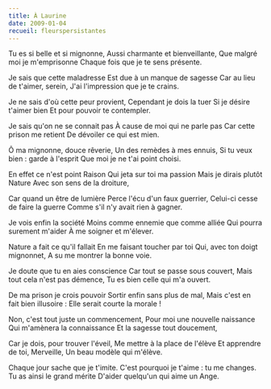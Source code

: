 ```yaml
---
title: À Laurine
date: 2009-01-04
recueil: fleurspersistantes
---
```


Tu es si belle et si mignonne,
Aussi charmante et bienveillante,
Que malgré moi je m'emprisonne
Chaque fois que je te sens présente.

Je sais que cette maladresse
Est due à un manque de sagesse
Car au lieu de t'aimer, serein,
J'ai l'impression que je te crains.

Je ne sais d'où cette peur provient,
Cependant je dois la tuer
Si je désire t'aimer bien
Et pour pouvoir te contempler.

Je sais qu'on ne se connait pas
À cause de moi qui ne parle pas
Car cette prison me retient
De dévoiler ce qui est mien.

Ô ma mignonne, douce rêverie,
Un des remèdes à mes ennuis,
Si tu veux bien : garde à l'esprit
Que moi je ne t'ai point choisi.

En effet ce n'est point Raison
Qui jeta sur toi ma passion
Mais je dirais plutôt Nature
Avec son sens de la droiture,

Car quand un être de lumière
Perce l'écu d'un faux guerrier,
Celui-ci cesse de faire la guerre
Comme s'il n'y avait rien à gagner.

Je vois enfin la société
Moins comme ennemie que comme alliée
Qui pourra surement m'aider
À me soigner et m'élever.

Nature a fait ce qu'il fallait
En me faisant toucher par toi
Qui, avec ton doigt mignonnet,
A su me montrer la bonne voie.

Je doute que tu en aies conscience
Car tout se passe sous couvert,
Mais tout cela n'est pas démence,
Tu es bien celle qui m'a ouvert.

De ma prison je crois pouvoir
Sortir enfin sans plus de mal,
Mais c'est en fait bien illusoire :
Elle serait courte la morale !

Non, c'est tout juste un commencement,
Pour moi une nouvelle naissance
Qui m'amènera la connaissance
Et la sagesse tout doucement,

Car je dois, pour trouver l'éveil,
Me mettre à la place de l'élève
Et apprendre de toi, Merveille,
Un beau modèle qui m'élève.

Chaque jour sache que je t'imite.
C'est pourquoi je t'aime : tu me changes.
Tu as ainsi le grand mérite
D'aider quelqu'un qui aime un Ange.
